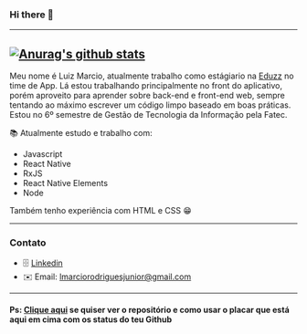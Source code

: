 ### Hi there 🤪
---

[![Anurag's github stats](https://github-readme-stats.vercel.app/api?username=marciordj&show_icons=true&theme=gruvbox&count_private=true)](https://github.com/marciordj?tab=repositories)
---

Meu nome é Luiz Marcio, atualmente trabalho como estágiario na [Eduzz](https://www.eduzz.com/) no time de App. Lá estou trabalhando principalmente no front do aplicativo, porém aproveito para aprender sobre back-end e front-end web, sempre tentando ao máximo escrever um código limpo baseado em boas práticas.
Estou no 6º semestre de Gestão de Tecnologia da Informação pela Fatec.

📚 Atualmente estudo e trabalho com:
- Javascript
- React Native
- RxJS
- React Native Elements
- Node

Também tenho experiência com HTML e CSS 😁

---

### Contato
- 🗄 [Linkedin](https://www.linkedin.com/in/marciordj/) 
- ✉️ Email: [lmarciorodriguesjunior@gmail.com](lmarciorodriguesjunior@gmail.com)

---

#### Ps: [Clique aqui](https://github.com/anuraghazra/github-readme-stats) se quiser ver o repositório e como usar o placar que está aqui em cima com os status do teu Github 

  

<!--
**marciordj/marciordj** is a ✨ _special_ ✨ repository because its `README.md` (this file) appears on your GitHub profile.

Here are some ideas to get you started:

- 🔭 I’m currently working on ...
- 🌱 I’m currently learning ...
- 👯 I’m looking to collaborate on ...
- 🤔 I’m looking for help with ...
- 💬 Ask me about ...
- 📫 How to reach me: ...
- 😄 Pronouns: ...
- ⚡ Fun fact: ...
-->

